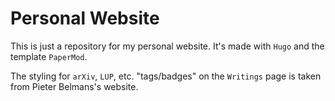 # Personal Website

This is just a repository for my personal website. It's made with `Hugo` and the template `PaperMod`.

The styling for `arXiv`, `LUP`, etc. "tags/badges" on the `Writings` page is taken from Pieter Belmans's website.
